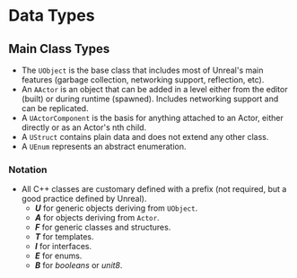 # Data Types

## Main Class Types

- The `UObject` is the base class that includes most of Unreal's main features (garbage collection, networking support, reflection, etc).
- An `AActor` is an object that can be added in a level either from the editor (built) or during runtime (spawned). Includes networking support and can be replicated.
- A `UActorComponent` is the basis for anything attached to an Actor, either directly or as an Actor's nth child.
- A `UStruct` contains plain data and does not extend any other class.
- A `UEnum` represents an abstract enumeration.

### Notation

- All C++ classes are customary defined with a prefix (not required, but a good practice defined by Unreal).
  - ***U*** for generic objects deriving from `UObject`.
  - ***A*** for objects deriving from `Actor`.
  - ***F*** for generic classes and structures.
  - ***T*** for templates.
  - ***I*** for interfaces.
  - ***E*** for enums.
  - ***B*** for *booleans* or *unit8*.
